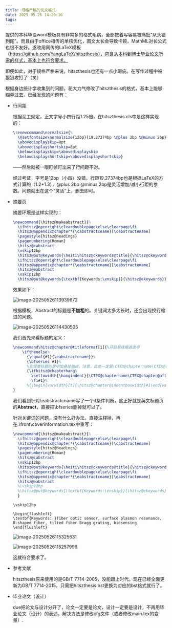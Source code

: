 ```yaml
---
title: 规格严格的论文格式
date: 2025-05-26 14:26:16
tags:
---
```


提供的本科毕设word模板具有非常多的格式毛病，全部按着写容易被痛批“从头错到尾”。而且由于office祖传的单核优化，图文太长会导致卡顿，MathML对长公式也很不友好。遂改用网传的LaTeX模板（https://github.com/YangLaTeX/hitszthesis），包含从本科到博士毕业论文所需的样式，基本上也符合要求。

即便如此，对于规格严格来说，hitszthesis也还有一点小瑕疵。在写作过程中被狠狠攻打了（笑）  

根据身边统计学收集到的问题，花大力气修改了hitszthesis的格式，基本上能够糊弄过去。已经发现的问题有：

-   行间距

    根据泥工规定，正文字号小四行距1.25倍，在hitszthesis.cls中是这样实现的：

    ```tex
    \renewcommand\normalsize{%
      \@setfontsize\normalsize{12bp}{19.27374bp \@plus 2bp \@minus 2bp}%
      \abovedisplayskip=8pt
      \abovedisplayshortskip=8pt
      \belowdisplayskip=\abovedisplayskip
      \belowdisplayshortskip=\abovedisplayshortskip}
    ```

    ——然后就被一眼盯帧盯出来了行间距不对。

    经过考证，字号是12bp（小四）没错，行距19.27374bp也是根据LaTeX的方式计算的（1.2*1.3），\@plus 2bp \@minus 2bp是灵活增加/减小行距的参数。问题就出在这个“灵活”上，删去即可。

-   摘要页

    摘要环境是这样实现的：

    ```tex
    \newcommand{\hitsz@makeabstract}{%
      \ifhitsz@openright\cleardoublepage\else\clearpage\fi
      \hitsz@appendix@chapter*{\cabstractcname}[\cabstractename]
      \pagestyle{hitsz@headings}
      \pagenumbering{Roman}
      \hitsz@cabstract
      \vskip12bp
      \hitsz@put@keywords{\heiti\hitsz@ckeywords@title}{\hitsz@ckeywords}
      \ifhitsz@openright\cleardoublepage\else\clearpage\fi
      \hitsz@appendix@chapter*{\eabstractcname}[\eabstractename]
      \hitsz@eabstract
      \vskip12bp
      \hitsz@put@keywords{\textbf{Keywords:\enskip}}{\hitsz@ekeywords}}
    ```

    效果如下：

    ![image-20250526113939672](/fig/image-20250526113939672.png)

    根据模板，Abstract的标题是**不加粗**的。关键词太多太长时，还会出现换行缩进的问题。  

    ![image-20250526114430505](\fig\image-20250526114430505.png)

    我们首先来看标题的定义：

    ```tex
    \newcommand\hitsz@chapter@titleformat[1]{%开启悬挂缩进选项
        \ifthenelse%
          {\equal{#1}{\eabstractcname}}%
          {\bfseries #1}%
          %实现章标题的居中加悬挂缩进，注意，此处一定是\CTEX@chaptername\CTEX@chapter@aftername, 否则是英文标题长度
          {\ifhitsz@chapterhang%
            \settowidth{\hangindent}{\CTEX@chaptername\CTEX@chapter@aftername}\hangafter=1
            \fi#1}%
          %{\begin{varwidth}[t]{\hitsz@chapter@indentboxwidth}#1\end{varwidth}}
    }
    ```

    我们看到针对\eabstractcname写了一个if条件判断，这正好就是英文标题页的**Abstract**，直接把\bfseries删掉就可以了。

    针对关键词的问题，没有什么好办法，直接注释掉，再在.\front\coverinformation.tex中重写：

    ```tex
    \newcommand{\hitsz@makeabstract}{%
      \ifhitsz@openright\cleardoublepage\else\clearpage\fi
      \hitsz@appendix@chapter*{\cabstractcname}[\cabstractename]
      \pagestyle{hitsz@headings}
      \pagenumbering{Roman}
      \hitsz@cabstract
      \vskip12bp
      \hitsz@put@keywords{\heiti\hitsz@ckeywords@title}{\hitsz@ckeywords}
      \ifhitsz@openright\cleardoublepage\else\clearpage\fi
      \hitsz@appendix@chapter*{\eabstractcname}[\eabstractename]
      \hitsz@eabstract
      %\vskip12bp
      %\hitsz@put@keywords{\textbf{Keywords:\enskip}}{\hitsz@ekeywords}
      }
    ```

    ```Tex
    \vskip12bp
    
    \begin{flushleft}
    \textbf{Keywords: }fiber optic sensor, surface plasmon resonance, D-shaped fiber, tilted fiber Bragg grating, biosensing
    \end{flushleft}
    ```

    ![image-20250526115325631](\fig\image-20250526115325631.png)

    ![image-20250526115257996](\fig\image-20250526115257996.png)

    这就符合要求了。

-   参考文献

    hitszthesis原来使用的是GB/T 7714-2005，没能跟上时代。现在已经全面更新为GB/T 7714-2015，只需把hitszthesis.bst更换为对应的bst格式就行了。

-   毕业论文（设计）

    due把论文与设计分开了，论文一定要是论文，设计一定要是设计，不再用毕业论文（设计）的表述。解决方法是修改cfg文件（或者修改main.tex的变量）.
